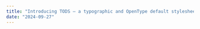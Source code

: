 ```yaml
---
title: "Introducing TODS – a typographic and OpenType default stylesheet"
date: "2024-09-27"
---
```



